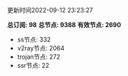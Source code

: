 更新时间2022-09-12 23:23:27

**总订阅: 98**
**总节点: 9388**
**有效节点: 2690**
- ss节点: 332
- v2ray节点: 2064
- trojan节点: 272
- ssr节点: 22
